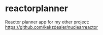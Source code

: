 # reactorplanner
Reactor planner app for my other project: https://github.com/kekzdealer/nuclearreactor
